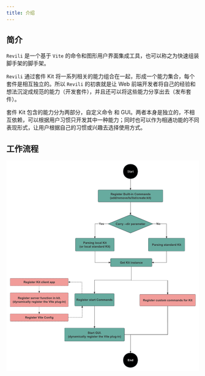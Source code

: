 ```yaml
---
title: 介绍
---
```


## 简介

`Revili` 是一个基于 `Vite` 的命令和图形用户界面集成工具，也可以称之为快速组装脚手架的脚手架。

`Revili` 通过套件 Kit 将一系列相关的能力组合在一起，形成一个能力集合，每个套件是相互独立的。所以 `Revili` 的初衷就是让 Web 前端开发者将自己的经验和想法沉淀成规范的能力（开发套件），并且还可以将这些能力分享出去（发布套件）。

套件 Kit 包含的能力分为两部分，自定义命令 和 GUI。两者本身是独立的，不相互依赖，可以根据用户习惯只开发其中一种能力；同时也可以作为相通功能的不同表现形式，让用户根据自己的习惯或兴趣去选择使用方式。

## 工作流程

<img src="./images/revili-flow-svg.png" width="700" />